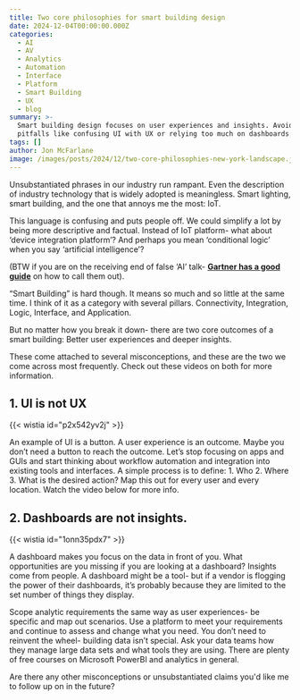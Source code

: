 ```yaml
---
title: Two core philosophies for smart building design
date: 2024-12-04T00:00:00.000Z
categories:
  - AI
  - AV
  - Analytics
  - Automation
  - Interface
  - Platform
  - Smart Building
  - UX
  - blog
summary: >-
  Smart building design focuses on user experiences and insights. Avoid common
  pitfalls like confusing UI with UX or relying too much on dashboards.
tags: []
author: Jon McFarlane
image: /images/posts/2024/12/two-core-philosophies-new-york-landscape.jpg
---
```

Unsubstantiated phrases in our industry run rampant. Even the description of industry technology that is widely adopted is meaningless. Smart lighting, smart building, and the one that annoys me the most: IoT.  

This language is confusing and puts people off. We could simplify a lot by being more descriptive and factual. Instead of IoT platform- what about ‘device integration platform’? And perhaps you mean ‘conditional logic’ when you say ‘artificial intelligence’?

(BTW if you are on the receiving end of false ‘AI’ talk- [**Gartner has a good guide**](https://www.gartner.com/en/documents/3779264/questions-to-ask-vendors-that-say-they-have-artificial-i) on how to call them out).

“Smart Building” is hard though. It means so much and so little at the same time. I think of it as a category with several pillars. Connectivity, Integration, Logic, Interface, and Application.

But no matter how you break it down- there are two core outcomes of a smart building: Better user experiences and deeper insights.

These come attached to several misconceptions, and these are the two we come across most frequently. Check out these videos on both for more information.  

**1\. UI is not UX**
--------------------

{{< wistia id="p2x542yv2j" >}}

An example of UI is a button. A user experience is an outcome. Maybe you don’t need a button to reach the outcome. Let’s stop focusing on apps and GUIs and start thinking about workflow automation and integration into existing tools and interfaces. A simple process is to define: 1. Who 2. Where 3. What is the desired action? Map this out for every user and every location. Watch the video below for more info.  

**2\. Dashboards are not insights.** 
-------------------------------------

{{< wistia id="1onn35pdx7" >}}

A dashboard makes you focus on the data in front of you. What opportunities are you missing if you are looking at a dashboard? Insights come from people. A dashboard might be a tool- but if a vendor is flogging the power of their dashboards, it’s probably because they are limited to the set number of things they display. 

Scope analytic requirements the same way as user experiences- be specific and map out scenarios. Use a platform to meet your requirements and continue to assess and change what you need. You don’t need to reinvent the wheel- building data isn’t special. Ask your data teams how they manage large data sets and what tools they are using. There are plenty of free courses on Microsoft PowerBI and analytics in general. 

Are there any other misconceptions or unsubstantiated claims you'd like me to follow up on in the future?
